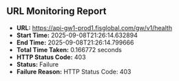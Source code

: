 ## URL Monitoring Report

- **URL:** https://api-gw1-prod1.fisglobal.com/gw/v1/health
- **Start Time:** 2025-09-08T21:26:14.632894
- **End Time:** 2025-09-08T21:26:14.799666
- **Total Time Taken:** 0.166772 seconds
- **HTTP Status Code:** 403
- **Status:** Failure
- **Failure Reason:** HTTP Status Code: 403
